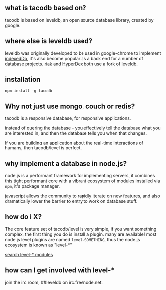 
## what is tacodb based on?

tacodb is based on leveldb, an open source database library, created by google.

## where else is leveldb used?

leveldb was originally developed to be used in google-chrome to implement
[indexedDb](https://developer.mozilla.org/en-US/docs/IndexedDB), it's
also become popular as a back end for a number of database projects.
[riak](http://basho.com/) and [HyperDex](http://hyperdex.org/) both use
a fork of leveldb.

## installation

```
npm install -g tacodb
```

## Why not just use mongo, couch or redis?

tacodb is a responsive database, for responsive applications.

instead of quering the database - you effectively tell the 
database what you are interested in, and then the database
tells you when that changes.

If you are building an application about the real-time interactions of humans,
then tacodb/level is perfect.

## why implement a database in node.js?

node.js is a performant framework for implementing servers,
it combines this tight performant core with a vibrant ecosystem of modules
installed via `npm`, it's package manager.

javascript allows the community to rapidly iterate on new features,
and also dramatically lower the barrier to entry to work on database stuff.

## how do i X?

The core feature set of tacodb/level is very simple,
if you want something complex, the first thing you do is
install a plugin. many are available! most node.js level plugins are 
named `level-SOMETHING`, thus the node.js ecosystem is known as "level-*"

[search level-* modules](https://npmjs.org/search?q=level-&page=0)

## how can I get involved with level-*

join the irc room, ##leveldb on irc.freenode.net.


